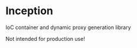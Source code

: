 Inception
=========

IoC container and dynamic proxy generation library

Not intended for production use!

